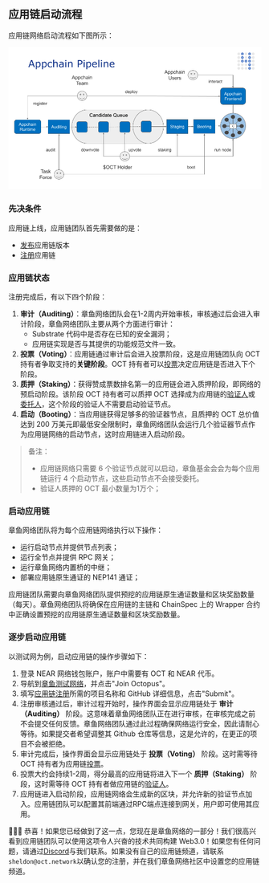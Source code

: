 ## 应用链启动流程

应用链网络启动流程如下图所示：

![启动流程](../../guides/appchain_pipeline.png)

### 先决条件

应用链上线，应用链团队首先需要做的是：

* [发布](./appchain-integrate.md)应用链版本
* [注册](./appchain-register.md)应用链

### 应用链状态

注册完成后，有以下四个阶段：

1. **审计（Auditing）**：章鱼网络团队会在1-2周内开始审核，审核通过后会进入审计阶段，章鱼网络团队主要从两个方面进行审计：
    * Substrate 代码中是否存在已知的安全漏洞；
    * 应用链实现是否与其提供的功能规范文件一致。
2. **投票（Voting）**：应用链通过审计后会进入投票阶段，这是应用链团队向 OCT 持有者争取支持的**关键阶段**。OCT 持有者可以[投票](./voting-appchain.md)决定应用链是否进入下个阶段。
3. **质押（Staking）**：获得赞成票数排名第一的应用链会进入质押阶段，即网络的预启动阶段。该阶段 OCT 持有者可以质押 OCT 选择成为应用链的[验证人](../maintain/validator-guide.md)或[委托人](./staking-delegate.md)，这个阶段的验证人不需要启动验证节点。
4. **启动（Booting）**：当应用链获得足够多的验证器节点，且质押的 OCT 总价值达到 200 万美元即最低安全限制时，章鱼网络团队会运行几个验证器节点作为应用链网络的启动节点，这时应用链进入启动阶段。

> 备注：
> * 应用链网络只需要 6 个验证节点就可以启动，章鱼基金会会为每个应用链运行 4 个启动节点，这些启动节点不会接受委托。
> * 验证人质押的 OCT 最小数量为1万个；

### 启动应用链

章鱼网络团队将为每个应用链网络执行以下操作：

* 运行启动节点并提供节点列表；
* 运行全节点并提供 RPC 网关；
* 运行章鱼网络内置桥的中继；
* 部署应用链原生通证的 NEP141 通证；

应用链团队需要向章鱼网络团队提供预挖的应用链原生通证数量和区块奖励数量（每天）。章鱼网络团队将确保在应用链的主链和 ChainSpec 上的 Wrapper 合约中正确设置预挖的应用链原生通证数量和区块奖励数量。

### 逐步启动应用链

以测试网为例，启动应用链的操作步骤如下：
1. 登录 NEAR 网络钱包账户，账户中需要有 OCT 和 NEAR 代币。
2. 导航到[章鱼测试网络](https://testnet.oct.network)，并点击"Join Octopus"。
3. 填写[应用链注册](./appchain-register.md)所需的项目名称和 GitHub 详细信息，点击"Submit"。
4. 注册审核通过后，审计过程开始时，操作界面会显示应用链处于 **审计（Auditing）** 阶段。这意味着章鱼网络团队正在进行审核，在审核完成之前不会提交任何反馈。章鱼网络团队通过此过程确保网络运行安全，因此请耐心等待。如果提交者希望调整其 Github 仓库等信息，这是允许的，在更正的项目不会被拒绝。
6. 审计完成后，操作界面会显示应用链处于 **投票（Voting）** 阶段。这时需等待 OCT 持有者为应用链[投票](./voting-appchain.md)。
7. 投票大约会持续1-2周，得分最高的应用链将进入下一个 **质押（Staking）** 阶段，这时需等待 OCT 持有者做应用链的[验证人](../maintain/validator-guide.md)。 
8. 应用链进入启动阶段，应用链网络会生成新的区块，并允许新的验证节点加入。应用链团队可以配置其前端通过RPC端点连接到网关，用户即可使用其应用。

🎉🎉🎉 恭喜！如果您已经做到了这一点，您现在是章鱼网络的一部分！我们很高兴看到应用链团队可以使用这项令人兴奋的技术共同构建 Web3.0！如果您有任何问题，请通过[Discord](https://discord.gg/6GTJBkZA9Q)与我们联系。如果没有自己的应用链频道，请联系`sheldon@oct.network`以确认您的注册，并在我们章鱼网络社区中设置您的应用链频道。